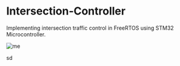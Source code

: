 # Intersection-Controller
Implementing intersection traffic control in FreeRTOS using STM32 Microcontroller.

![me](https://github.com/ammaralvi21/Intersection-Controller/blob/main/Pics/Operation.gif)

sd
